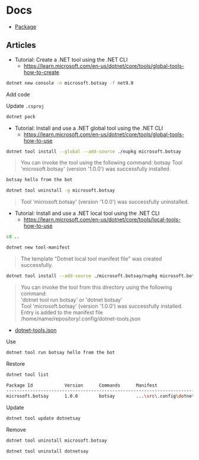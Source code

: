 # Docs

- [Package](PACKAGE.md)

## Articles

- Tutorial: Create a .NET tool using the .NET CLI
  - https://learn.microsoft.com/en-us/dotnet/core/tools/global-tools-how-to-create

```bash
dotnet new console -n microsoft.botsay -f net9.0
```

Add code

Update `.csproj`

```bash
dotnet pack
```

- Tutorial: Install and use a .NET global tool using the .NET CLI
  - https://learn.microsoft.com/en-us/dotnet/core/tools/global-tools-how-to-use

```bash
dotnet tool install --global --add-source ./nupkg microsoft.botsay
```

> You can invoke the tool using the following command: botsay
> Tool 'microsoft.botsay' (version '1.0.0') was successfully installed.

```bash
botsay hello from the bot
```

```bash
dotnet tool uninstall -g microsoft.botsay
```

> Tool 'microsoft.botsay' (version '1.0.0') was successfully uninstalled.

- Tutorial: Install and use a .NET local tool using the .NET CLI
  - https://learn.microsoft.com/en-us/dotnet/core/tools/local-tools-how-to-use

```bash
cd ..
```

```bash
dotnet new tool-manifest
```

> The template "Dotnet local tool manifest file" was created successfully.

```bash
dotnet tool install --add-source ./microsoft.botsay/nupkg microsoft.botsay
```

> You can invoke the tool from this directory using the following command:  
> 'dotnet tool run botsay' or 'dotnet botsay'  
> Tool 'microsoft.botsay' (version '1.0.0') was successfully installed.  
> Entry is added to the manifest file /home/name/repository/.config/dotnet-tools.json

- [dotnet-tools.json](../src/.config/dotnet-tools.json)

Use

```bash
dotnet tool run botsay hello from the bot
```

Restore 

```bash
dotnet tool list
```

```bash
Package Id            Version      Commands      Manifest
----------------------------------------------------------------------------------
microsoft.botsay      1.0.0        botsay        ...\src\.config\dotnet-tools.json
```

Update

```bash
dotnet tool update dotnetsay
```

Remove

```bash
dotnet tool uninstall microsoft.botsay
```

```bash
dotnet tool uninstall dotnetsay
```
